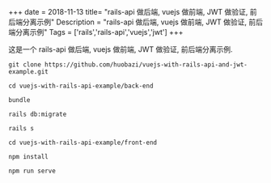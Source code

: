 +++
date = 2018-11-13
title= "rails-api 做后端, vuejs 做前端, JWT 做验证, 前后端分离示例"
Description = "rails-api 做后端, vuejs 做前端, JWT 做验证, 前后端分离示例"
Tags = ['rails','rails-api','vuejs','jwt']
+++

这是一个 rails-api 做后端, vuejs 做前端, JWT 做验证, 前后端分离示例.

```
git clone https://github.com/huobazi/vuejs-with-rails-api-and-jwt-example.git
```

```
cd vuejs-with-rails-api-example/back-end

bundle

rails db:migrate

rails s
```

```
cd vuejs-with-rails-api-example/front-end

npm install

npm run serve
```
